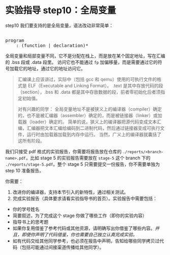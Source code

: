 # 实验指导 step10：全局变量
step10 我们要支持的是全局变量，语法改动非常简单：

<pre id='vimCodeElement'><code></code>
<div class="changed"><span class="SpecRuleStart">program</span>
<span class="SpecRuleIndicator">    :</span> <span class="SpecOperator">(</span><span class="SpecRule">function</span> <span class="SpecOperator">|</span> <span class="SpecRule">declaration</span><span class="SpecOperator">)*</span>
</div></pre>

全局变量和局部变量不同，它不是分配在栈上，而是放在某个固定地址，写在汇编的 .bss 段或 .data 段里。
访问它也不能通过 `fp` 加偏移量，而是需要通过它的符号加载它的地址，通过它的地址访问它。
> 汇编课上应该讲过，实际中（包括 gcc 和 qemu）使用的可执行文件的格式是 ELF（Executable and Linking Format）。
> .text 是其中存放代码的段（section），.bss 和 .data 都是其中存放数据的段，前者零初始化后者须指定初始值。
>
> 对有兴趣的同学：
> 全局变量地址不是被狭义上的编译器（compiler）确定的，也不是被汇编器（assembler）确定的，而是被链接器（linker）或加载器（loader）确定的。
> 简单的说，狭义上的编译器把源代码变成文本汇编，汇编器把文本汇编给编码到二进制代码，然后通过链接器变成可执行文件，运行时由加载器加载到内存中运行。
> 当然，广义上的编译器就囊括了这所有阶段。

我们只接受 pdf 格式的实验报告，你需要将报告放在仓库的 `./reports/<branch-name>.pdf`，比如 stage 5 的实验报告需要放在 `stage-5` 这个 branch 下的 `./reports/stage-5.pdf`。整个 stage 5 只需要提交一份报告，你不需要单独为 step 10 准备报告。

你需要：
1. 改进你的编译器，支持本节引入的新特性，通过相关测试。
2. 完成实验报告（具体要求请看实验指导书的首页）。实验报告中需要包括：
  * 你的学号姓名
  * 简要叙述，为了完成这个 stage 你做了哪些工作（即你的实验内容）
  * 指导书上的思考题
  * 如果你复用借鉴了参考代码或其他资源，请明确写出你借鉴了哪些内容。*并且，即使你声明了代码借鉴，你也需要自己独立认真完成实验。*
  * 如有代码交给其他同学参考，也必须在报告中声明，告知给哪些同学拷贝过代码（包括可能通过间接渠道传播给其他同学）。